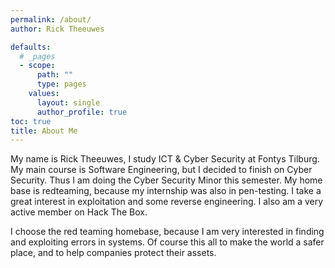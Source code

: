 ```yaml
---
permalink: /about/
author: Rick Theeuwes

defaults:
  # _pages
  - scope:
      path: ""
      type: pages
    values:
      layout: single
      author_profile: true
toc: true
title: About Me
---
```


My name is Rick Theeuwes, I study ICT & Cyber Security at Fontys Tilburg. My main course is Software Engineering, but I decided to finish on Cyber Security. Thus I am doing the Cyber Security Minor this semester. My home base is redteaming, because my internship was also in pen-testing. I take a great interest in exploitation and some reverse engineering. I also am a very active member on Hack The Box.

I choose the red teaming homebase, because I am very interested in finding and exploiting errors in systems. Of course this all to make the world a safer place, and to help companies protect their assets.

